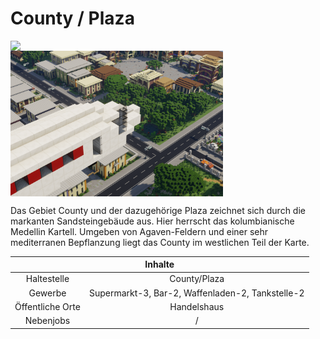 # County / Plaza

<img align="left" width="340" eight="340" src="../../../assets/image/gebiete/County1.png"> <img align="center" width="340" eight="340" src="../../../assets/image/gebiete/County2.png">






Das Gebiet County und der dazugehörige Plaza zeichnet sich durch die markanten Sandsteingebäude aus. Hier herrscht das kolumbianische Medellin Kartell. Umgeben von Agaven-Feldern und einer sehr mediterranen Bepflanzung liegt das County im westlichen Teil der Karte.

<table>
  <thead>
    <tr>
      <th colspan=2 align="center">Inhalte</th>
    </tr>
  </thead>
  <tbody>
    <tr>
      <td align="center">Haltestelle</td>
      <td align="center">County/Plaza</td>
    </tr>
    <tr>
      <td align="center">Gewerbe</td>
      <td align="center">Supermarkt-3, Bar-2, Waffenladen-2, Tankstelle-2</td>
    </tr>
    <tr>
      <td align="center">Öffentliche Orte</td>
      <td align="center">Handelshaus</td>
    </tr>
    <tr>
      <td align="center">Nebenjobs</td>
      <td align="center">/</td>
  </tbody>
</table>
